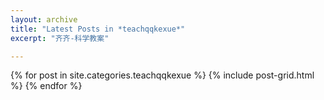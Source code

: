 ```yaml
---
layout: archive
title: "Latest Posts in *teachqqkexue*"
excerpt: "齐齐-科学教案"

---
```


<div class="tiles">
{% for post in site.categories.teachqqkexue %}
	{% include post-grid.html %}
{% endfor %}
</div><!-- /.tiles -->

